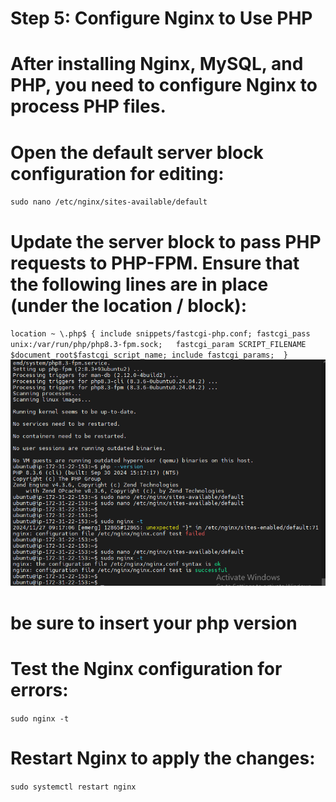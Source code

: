  # Step 5: Configure Nginx to Use PHP #
# After installing Nginx, MySQL, and PHP, you need to configure Nginx to process PHP files. #
# Open the default server block configuration for editing: #
 `sudo nano /etc/nginx/sites-available/default`
 # Update the server block to pass PHP requests to PHP-FPM. Ensure that the following lines are in place (under the location / block): #
`location ~ \.php$ {
  include snippets/fastcgi-php.conf;
	    fastcgi_pass unix:/var/run/php/php8.3-fpm.sock;  
  fastcgi_param SCRIPT_FILENAME $document_root$fastcgi_script_name;
  include fastcgi_params; 
	} `
![configure_lemp_php](./IMAGES/configure_lemp_php.png "PHP CONFIGURATION")
# be sure to insert your php version #
# Test the Nginx configuration for errors:
 `sudo nginx -t`
   # Restart Nginx to apply the changes: #
 `sudo systemctl restart nginx `

